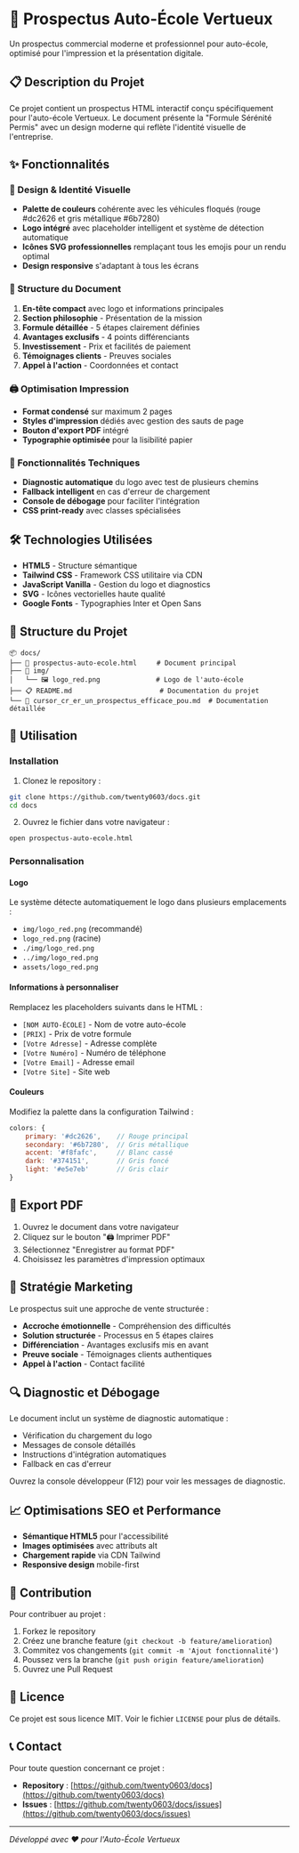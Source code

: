 # 🚗 Prospectus Auto-École Vertueux

Un prospectus commercial moderne et professionnel pour auto-école, optimisé pour l'impression et la présentation digitale.

## 📋 Description du Projet

Ce projet contient un prospectus HTML interactif conçu spécifiquement pour l'auto-école Vertueux. Le document présente la "Formule Sérénité Permis" avec un design moderne qui reflète l'identité visuelle de l'entreprise.

## ✨ Fonctionnalités

### 🎨 Design & Identité Visuelle
- **Palette de couleurs** cohérente avec les véhicules floqués (rouge #dc2626 et gris métallique #6b7280)
- **Logo intégré** avec placeholder intelligent et système de détection automatique
- **Icônes SVG professionnelles** remplaçant tous les emojis pour un rendu optimal
- **Design responsive** s'adaptant à tous les écrans

### 📄 Structure du Document
1. **En-tête compact** avec logo et informations principales
2. **Section philosophie** - Présentation de la mission
3. **Formule détaillée** - 5 étapes clairement définies
4. **Avantages exclusifs** - 4 points différenciants
5. **Investissement** - Prix et facilités de paiement
6. **Témoignages clients** - Preuves sociales
7. **Appel à l'action** - Coordonnées et contact

### 🖨️ Optimisation Impression
- **Format condensé** sur maximum 2 pages
- **Styles d'impression** dédiés avec gestion des sauts de page
- **Bouton d'export PDF** intégré
- **Typographie optimisée** pour la lisibilité papier

### 🔧 Fonctionnalités Techniques
- **Diagnostic automatique** du logo avec test de plusieurs chemins
- **Fallback intelligent** en cas d'erreur de chargement
- **Console de débogage** pour faciliter l'intégration
- **CSS print-ready** avec classes spécialisées

## 🛠️ Technologies Utilisées

- **HTML5** - Structure sémantique
- **Tailwind CSS** - Framework CSS utilitaire via CDN
- **JavaScript Vanilla** - Gestion du logo et diagnostics
- **SVG** - Icônes vectorielles haute qualité
- **Google Fonts** - Typographies Inter et Open Sans

## 📁 Structure du Projet

```
📦 docs/
├── 📄 prospectus-auto-ecole.html     # Document principal
├── 📁 img/
│   └── 🖼️ logo_red.png              # Logo de l'auto-école
├── 📋 README.md                      # Documentation du projet
└── 📄 cursor_cr_er_un_prospectus_efficace_pou.md  # Documentation détaillée
```

## 🚀 Utilisation

### Installation
1. Clonez le repository :
```bash
git clone https://github.com/twenty0603/docs.git
cd docs
```

2. Ouvrez le fichier dans votre navigateur :
```bash
open prospectus-auto-ecole.html
```

### Personnalisation

#### Logo
Le système détecte automatiquement le logo dans plusieurs emplacements :
- `img/logo_red.png` (recommandé)
- `logo_red.png` (racine)
- `./img/logo_red.png`
- `../img/logo_red.png`
- `assets/logo_red.png`

#### Informations à personnaliser
Remplacez les placeholders suivants dans le HTML :
- `[NOM AUTO-ÉCOLE]` - Nom de votre auto-école
- `[PRIX]` - Prix de votre formule
- `[Votre Adresse]` - Adresse complète
- `[Votre Numéro]` - Numéro de téléphone
- `[Votre Email]` - Adresse email
- `[Votre Site]` - Site web

#### Couleurs
Modifiez la palette dans la configuration Tailwind :
```javascript
colors: {
    primary: '#dc2626',    // Rouge principal
    secondary: '#6b7280',  // Gris métallique
    accent: '#f8fafc',     // Blanc cassé
    dark: '#374151',       // Gris foncé
    light: '#e5e7eb'       // Gris clair
}
```

## 📱 Export PDF

1. Ouvrez le document dans votre navigateur
2. Cliquez sur le bouton "🖨️ Imprimer PDF"
3. Sélectionnez "Enregistrer au format PDF"
4. Choisissez les paramètres d'impression optimaux

## 🎯 Stratégie Marketing

Le prospectus suit une approche de vente structurée :
- **Accroche émotionnelle** - Compréhension des difficultés
- **Solution structurée** - Processus en 5 étapes claires
- **Différenciation** - Avantages exclusifs mis en avant
- **Preuve sociale** - Témoignages clients authentiques
- **Appel à l'action** - Contact facilité

## 🔍 Diagnostic et Débogage

Le document inclut un système de diagnostic automatique :
- Vérification du chargement du logo
- Messages de console détaillés
- Instructions d'intégration automatiques
- Fallback en cas d'erreur

Ouvrez la console développeur (F12) pour voir les messages de diagnostic.

## 📈 Optimisations SEO et Performance

- **Sémantique HTML5** pour l'accessibilité
- **Images optimisées** avec attributs alt
- **Chargement rapide** via CDN Tailwind
- **Responsive design** mobile-first

## 🤝 Contribution

Pour contribuer au projet :
1. Forkez le repository
2. Créez une branche feature (`git checkout -b feature/amelioration`)
3. Commitez vos changements (`git commit -m 'Ajout fonctionnalité'`)
4. Poussez vers la branche (`git push origin feature/amelioration`)
5. Ouvrez une Pull Request

## 📄 Licence

Ce projet est sous licence MIT. Voir le fichier `LICENSE` pour plus de détails.

## 📞 Contact

Pour toute question concernant ce projet :
- **Repository** : [https://github.com/twenty0603/docs](https://github.com/twenty0603/docs)
- **Issues** : [https://github.com/twenty0603/docs/issues](https://github.com/twenty0603/docs/issues)

---

*Développé avec ❤️ pour l'Auto-École Vertueux* 